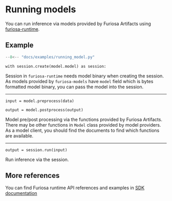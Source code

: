 # Running models

You can run inference via models provided by Furiosa Artifacts using [furiosa-runtime](https://github.com/furiosa-ai/furiosa-sdk/tree/main/python/furiosa-runtime).

## Example

```python
--8<-- "docs/examples/running_model.py"
```

`with session.create(model.model) as session:`

Session in `furiosa-runtime` needs model binary when creating the session. As models provided by `furiosa-models` have `model` field which is bytes formatted model binary, you can pass the model into the session.

---

`input = model.preprocess(data) `

`output = model.postprocess(output) `

Model pre/post processing via the functions provided by Furiosa Artifacts. There may be other functions in `Model` class provided by model providers. As a model client, you should find the documents to find which functions are available.

---

`output = session.run(input)`

Run inference via the session.

## More references

You can find Furiosa runtime API references and examples in [SDK documentation](https://furiosa-ai.github.io/docs/latest/en/#furiosaai-sdk-tutorial-and-examples)
